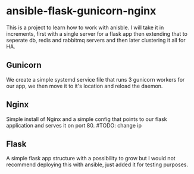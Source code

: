 # ansible-flask-gunicorn-nginx
This is a project to learn how to work with anisble. I will take it in increments, first with a single server for a flask app then extending that to seperate db, redis and rabbitmq servers and then later clustering it all for HA.

## Gunicorn
We create a simple systemd service file that runs 3 gunicorn workers for our app, we then move it to it's location and reload the daemon.

## Nginx
Simple install of Nginx and a simple config that points to our flask application and serves it on port 80. #TODO: change ip

## Flask
A simple flask app structure with a possibility to grow but I would not recommend deploying this with ansible, just added it for testing purposes. 
